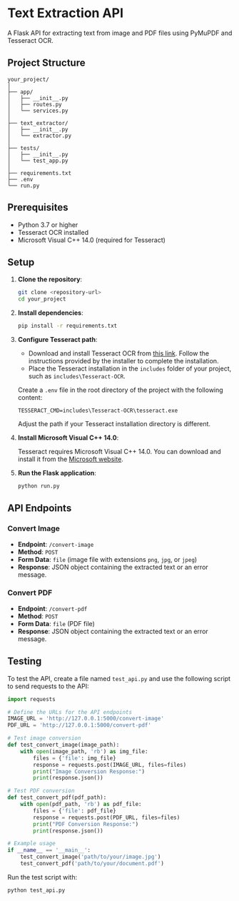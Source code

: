 
# Text Extraction API

A Flask API for extracting text from image and PDF files using PyMuPDF and Tesseract OCR.

## Project Structure

```
your_project/
│
├── app/
│   ├── __init__.py
│   ├── routes.py
│   └── services.py
│
├── text_extractor/
│   ├── __init__.py
│   └── extractor.py
│
├── tests/
│   ├── __init__.py
│   └── test_app.py
│
├── requirements.txt
├── .env
└── run.py
```

## Prerequisites

- Python 3.7 or higher
- Tesseract OCR installed
- Microsoft Visual C++ 14.0 (required for Tesseract)

## Setup

1. **Clone the repository**:

   ```bash
   git clone <repository-url>
   cd your_project
   ```

2. **Install dependencies**:

   ```bash
   pip install -r requirements.txt
   ```

3. **Configure Tesseract path**:

   - Download and install Tesseract OCR from [this link](https://tenet.dl.sourceforge.net/project/tesseract-ocr-alt/tesseract-3.02.02-win32-lib-include-dirs.zip?viasf=1). Follow the instructions provided by the installer to complete the installation.
   - Place the Tesseract installation in the `includes` folder of your project, such as `includes\Tesseract-OCR`.

   Create a `.env` file in the root directory of the project with the following content:

   ```
   TESSERACT_CMD=includes\Tesseract-OCR\tesseract.exe
   ```

   Adjust the path if your Tesseract installation directory is different.

4. **Install Microsoft Visual C++ 14.0**:

   Tesseract requires Microsoft Visual C++ 14.0. You can download and install it from the [Microsoft website](https://visualstudio.microsoft.com/visual-cpp-build-tools/).

5. **Run the Flask application**:

   ```bash
   python run.py
   ```

## API Endpoints

### Convert Image

- **Endpoint**: `/convert-image`
- **Method**: `POST`
- **Form Data**: `file` (image file with extensions `png`, `jpg`, or `jpeg`)
- **Response**: JSON object containing the extracted text or an error message.

### Convert PDF

- **Endpoint**: `/convert-pdf`
- **Method**: `POST`
- **Form Data**: `file` (PDF file)
- **Response**: JSON object containing the extracted text or an error message.

## Testing

To test the API, create a file named `test_api.py` and use the following script to send requests to the API:

```python
import requests

# Define the URLs for the API endpoints
IMAGE_URL = 'http://127.0.0.1:5000/convert-image'
PDF_URL = 'http://127.0.0.1:5000/convert-pdf'

# Test image conversion
def test_convert_image(image_path):
    with open(image_path, 'rb') as img_file:
        files = {'file': img_file}
        response = requests.post(IMAGE_URL, files=files)
        print("Image Conversion Response:")
        print(response.json())

# Test PDF conversion
def test_convert_pdf(pdf_path):
    with open(pdf_path, 'rb') as pdf_file:
        files = {'file': pdf_file}
        response = requests.post(PDF_URL, files=files)
        print("PDF Conversion Response:")
        print(response.json())

# Example usage
if __name__ == '__main__':
    test_convert_image('path/to/your/image.jpg')
    test_convert_pdf('path/to/your/document.pdf')
```

Run the test script with:

```bash
python test_api.py
```




